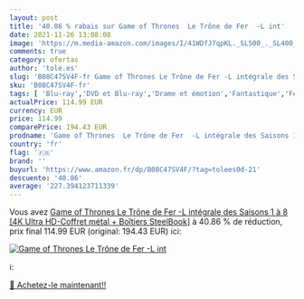 ```yaml
---
layout: post
title: '40.86 % rabais sur Game of Thrones  Le Trône de Fer  -L int'
date: 2021-11-26 13:08:08
image: 'https://m.media-amazon.com/images/I/41WDfJ7qpKL._SL500_._SL400_.jpg'
comments: true
category: ofertas
author: 'tole.es'
slug: 'B08C47SV4F-fr Game of Thrones Le Trône de Fer -L intégrale des Saisons 1...'
sku: 'B08C47SV4F-fr'
tags: [ 'Blu-ray','DVD et Blu-ray','Drame et émotion','Fantastique','Featured Categories','Séries TV', ]
actualPrice: 114.99 EUR
currency: EUR
price: 114.99
comparePrice: 194.43 EUR
prodname: 'Game of Thrones  Le Trône de Fer  -L intégrale des Saisons 1 à 8 [4K Ultra HD-Coffret métal + Boîtiers SteelBook]'
country: 'fr'
flag: '🇫🇷'
brand: ''
buyurl: 'https://www.amazon.fr/dp/B08C47SV4F/?tag=tolees0d-21'
descuento: '40.86'
average: '227.394123711339'
---
```


Vous avez [Game of Thrones  Le Trône de Fer  -L intégrale des Saisons 1 à 8 [4K Ultra HD-Coffret métal + Boîtiers SteelBook]](https://www.amazon.fr/dp/B08C47SV4F/?tag=tolees0d-21)  à  40.86 % de réduction, prix final  114.99 EUR (original: 194.43 EUR) ici:

[![Game of Thrones  Le Trône de Fer  -L int](https://m.media-amazon.com/images/I/41WDfJ7qpKL._SL500_._SL400_.jpg)](https://www.amazon.fr/dp/B08C47SV4F/?tag=tolees0d-21)

ℹ️:


[🛒 Achetez-le maintenant!!](https://www.amazon.fr/dp/B08C47SV4F/?tag=tolees0d-21)
